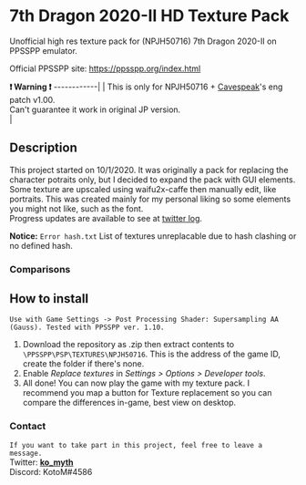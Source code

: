 # 7th Dragon 2020-II HD Texture Pack
Unofficial high res texture pack for (NPJH50716) 7th Dragon 2020-II on PPSSPP emulator.

Official PPSSPP site:  https://ppsspp.org/index.html

**:heavy_exclamation_mark: Warning :heavy_exclamation_mark:** 
------------|
| This is only for NPJH50716 + [Cavespeak](https://cavespeak.org)'s eng patch v1.00. <br>Can't guarantee it work in original JP version.</br> |

## Description
This project started on 10/1/2020. It was originally a pack for replacing the character potraits only, but I decided to expand the pack with GUI elements.
Some texture are upscaled using waifu2x-caffe then manually edit, like portraits. This was created mainly for my personal liking so some elements you might not like, such as the font.
<br>Progress updates are available to see at [twitter log](https://twitter.com/i/events/1251064594044530693).</br>

**Notice:** `Error hash.txt` List of textures unreplacable due to hash clashing or no defined hash.

### Comparisons


## How to install
`Use with Game Settings -> Post Processing Shader: Supersampling AA (Gauss). Tested with PPSSPP ver. 1.10.`

1. Download the repository as .zip then extract contents to `\PPSSPP\PSP\TEXTURES\NPJH50716`. This is the address of the game ID, create the folder if there's none.
2. Enable *Replace textures* in *Settings > Options > Developer tools*.
3. All done! You can now play the game with my texture pack. I recommend you map a button for Texture replacement so you can compare the differences in-game, best view on desktop.

### Contact
`If you want to take part in this project, feel free to leave a message.`
<br>Twitter: **[ko_myth](https://twitter.com/ko_myth)**
<br>Discord: KotoM#4586</br>
